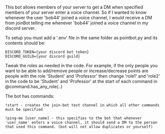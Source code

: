 This bot allows members of your server to get a DM when specified members of your server enter a voice channel. So if I wanted to know whenever the user 'bob44' joined a voice channel, I would receive a DM from joinBot telling me whenever 'bob44' joined a voice channel in my discord server.

To setup you must add a '.env' file in the same folder as pointbot.py and its contents should be:

    DISCORD_TOKEN={your discord bot token}
    DISCORD_GUILD={your discord guild}

Tweak the roles as needed in the code. For example, if the only people you want to be able to add/remove people or increase/decrease points are people with the role 'Student' and 'Professor' then change 'role1' and 'role2' in the code to be 'Student' and 'Professor' at the start of each command in @command.has_any_role(..)


The bot has commands:

    !start - creates the join-bot text channel in which all other commands must be specified

    !ping-me [user_name] - this specifies to the bot that whenever 'user_name' enters a voice channel, it should send a DM to the person that used this command. (bot will not allow duplicates or yourself)
